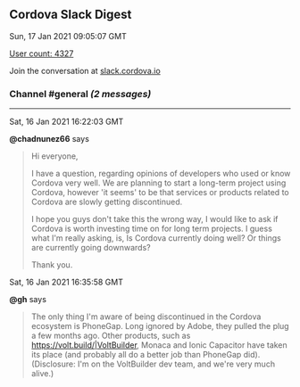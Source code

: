 ## Cordova Slack Digest
Sun, 17 Jan 2021 09:05:07 GMT

[User count: 4327](https://cordova.slack.com/)


Join the conversation at [slack.cordova.io](http://slack.cordova.io/)

### __Channel #general__ _(2 messages)_
---

Sat, 16 Jan 2021 16:22:03 GMT

__@chadnunez66__ says 
> Hi everyone,
> 
> I have a question, regarding opinions of developers who used or know Cordova very well.
> We are planning to start a long-term project using Cordova, however 'it seems' to be that services or products related to Cordova are slowly getting discontinued.
> 
> I hope you guys don't take this the wrong way, I would like to ask if Cordova is worth investing time on for long term projects.
> I guess what I'm really asking, is, Is Cordova currently doing well? Or things are currently going downwards?
> 
> Thank you.
> 

Sat, 16 Jan 2021 16:35:58 GMT

__@gh__ says 
> The only thing I'm aware of being discontinued in the Cordova ecosystem is PhoneGap. Long ignored by Adobe, they pulled the plug a few months ago. Other products, such as <https://volt.build/|VoltBuilder>, Monaca and Ionic Capacitor have taken its place (and probably all do a better job than PhoneGap did). (Disclosure: I'm on the VoltBuilder dev team, and we're very much alive.)
> 
